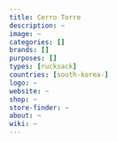 ```yaml
---
title: Cerro Torre
description: ~
image: ~
categories: []
brands: []
purposes: []
types: [rucksack]
countries: [south-korea-]
logo: ~
website: ~
shop: ~
store-finder: ~
about: ~
wiki: ~
---
```

